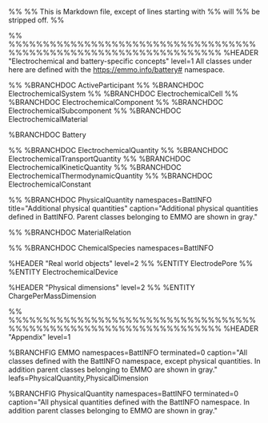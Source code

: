 %%
%% This is Markdown file, except of lines starting with %% will
%% be stripped off.
%%


%% %%%%%%%%%%%%%%%%%%%%%%%%%%%%%%%%%%%%%%%%%%%%%%%%%%%%%%%%%%%%%%%%%%%
%HEADER "Electrochemical and battery-specific concepts"    level=1
All classes under here are defined with the https://emmo.info/battery#
namespace.


%% %BRANCHDOC ActiveParticipant
%% %BRANCHDOC ElectrochemicalSystem
%% %BRANCHDOC ElectrochemicalCell
%% %BRANCHDOC ElectrochemicalComponent
%% %BRANCHDOC ElectrochemicalSubcomponent
%% %BRANCHDOC ElectrochemicalMaterial

%BRANCHDOC Battery


%% %BRANCHDOC ElectrochemicalQuantity
%% %BRANCHDOC ElectrochemicalTransportQuantity
%% %BRANCHDOC ElectrochemicalKineticQuantity
%% %BRANCHDOC ElectrochemicalThermodynamicQuantity
%% %BRANCHDOC ElectrochemicalConstant

%% %BRANCHDOC PhysicalQuantity namespaces=BattINFO title="Additional physical quantities" caption="Additional physical quantities defined in BattINFO.  Parent classes belonging to EMMO are shown in gray."


%% %BRANCHDOC MaterialRelation

%% %BRANCHDOC ChemicalSpecies namespaces=BattINFO


%HEADER "Real world objects"    level=2
%% %ENTITY ElectrodePore
%% %ENTITY ElectrochemicalDevice


%HEADER "Physical dimensions"    level=2
%% %ENTITY ChargePerMassDimension


%% %%%%%%%%%%%%%%%%%%%%%%%%%%%%%%%%%%%%%%%%%%%%%%%%%%%%%%%%%%%%%%%%%%%
%HEADER "Appendix"    level=1

%BRANCHFIG EMMO namespaces=BattINFO terminated=0 caption="All classes defined with the BattINFO namespace, except physical quantities.  In addition parent classes belonging to EMMO are shown in gray." leafs=PhysicalQuantity,PhysicalDimension

%BRANCHFIG PhysicalQuantity namespaces=BattINFO terminated=0 caption="All physical quantities defined with the BattINFO namespace.  In addition parent classes belonging to EMMO are shown in gray."
